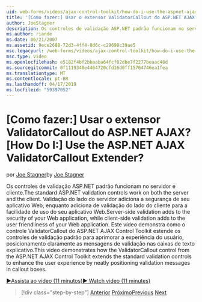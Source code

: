 ```yaml
---
uid: web-forms/videos/ajax-control-toolkit/how-do-i-use-the-aspnet-ajax-validatorcallout-extender
title: '[Como fazer:] Usar o extensor ValidatorCallout do ASP.NET AJAX? | Microsoft Docs'
author: JoeStagner
description: Os controles de validação ASP.NET padrão funcionam no servidor e cliente. Adiciona validação do lado do servidor para a segurança do seu aplicativo Web, enquanto o c...
ms.author: riande
ms.date: 06/21/2007
ms.assetid: 9ece2688-72d3-4ff4-8d6c-c29698c39ae5
msc.legacyurl: /web-forms/videos/ajax-control-toolkit/how-do-i-use-the-aspnet-ajax-validatorcallout-extender
msc.type: video
ms.openlocfilehash: e5182f4bf2bbaaba64fcf02dbe7f2277beaac48d
ms.sourcegitcommit: 0f1119340e4464720cfd16d0ff15764746ea1fea
ms.translationtype: MT
ms.contentlocale: pt-BR
ms.lasthandoff: 04/17/2019
ms.locfileid: "59397052"
---
```

# <a name="how-do-i-use-the-aspnet-ajax-validatorcallout-extender"></a><span data-ttu-id="9ac7d-105">[Como fazer:] Usar o extensor ValidatorCallout do ASP.NET AJAX?</span><span class="sxs-lookup"><span data-stu-id="9ac7d-105">[How Do I:] Use the ASP.NET AJAX ValidatorCallout Extender?</span></span>

<span data-ttu-id="9ac7d-106">por [Joe Stagner](https://github.com/JoeStagner)</span><span class="sxs-lookup"><span data-stu-id="9ac7d-106">by [Joe Stagner](https://github.com/JoeStagner)</span></span>

<span data-ttu-id="9ac7d-107">Os controles de validação ASP.NET padrão funcionam no servidor e cliente.</span><span class="sxs-lookup"><span data-stu-id="9ac7d-107">The standard ASP.NET validation controls work on both the server and the client.</span></span> <span data-ttu-id="9ac7d-108">Validação do lado do servidor adiciona a segurança de seu aplicativo Web, enquanto adiciona de validação do lado do cliente para a facilidade de uso do seu aplicativo Web.</span><span class="sxs-lookup"><span data-stu-id="9ac7d-108">Server-side validation adds to the security of your Web application, while client-side validation adds to the user friendliness of your Web application.</span></span> <span data-ttu-id="9ac7d-109">Este vídeo demonstra como o controle ValidatorCallout do ASP.NET AJAX Control Toolkit estende os controles de validação padrão para aprimorar a experiência do usuário, posicionamento claramente as mensagens de validação nas caixas de texto explicativo.</span><span class="sxs-lookup"><span data-stu-id="9ac7d-109">This video demonstrates how the ValidatorCallout control from the ASP.NET AJAX Control Toolkit extends the standard validation controls to enhance the user experience by neatly positioning validation messages in callout boxes.</span></span>

[<span data-ttu-id="9ac7d-110">&#9654;Assista ao vídeo (11 minutos)</span><span class="sxs-lookup"><span data-stu-id="9ac7d-110">&#9654; Watch video (11 minutes)</span></span>](https://channel9.msdn.com/Blogs/ASP-NET-Site-Videos/how-do-i-use-the-aspnet-ajax-validatorcallout-extender)

> [!div class="step-by-step"]
> <span data-ttu-id="9ac7d-111">[Anterior](how-do-i-use-the-numericupdown-extender-control.md)
> [Próximo](how-do-i-use-the-aspnet-ajax-resizablecontrol-extender.md)</span><span class="sxs-lookup"><span data-stu-id="9ac7d-111">[Previous](how-do-i-use-the-numericupdown-extender-control.md)
[Next](how-do-i-use-the-aspnet-ajax-resizablecontrol-extender.md)</span></span>
